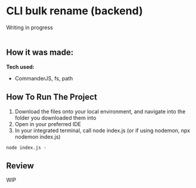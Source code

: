 # CLI bulk rename (backend)

Writing in progress
<br>
<br>

## How it was made:

**Tech used:** 
- CommanderJS, fs, path

## How To Run The Project

1. Download the files onto your local environment, and navigate into the folder you downloaded them into
2. Open in your preferred IDE 
3. In your integrated terminal, call node index.js (or if using nodemon, npx nodemon index.js)
```
node index.js -
```

## Review
WIP
